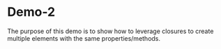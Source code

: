 # Demo-2

The purpose of this demo is to show how to leverage closures to create multiple elements with the same properties/methods.
